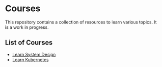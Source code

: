 # Courses

This repository contains a collection of resources to learn various topics. It is a work in progress.

## List of Courses

- [Learn System Design](learn-system-design/README.md)
- [Learn Kubernetes](learn-kubernetes/README.md)
